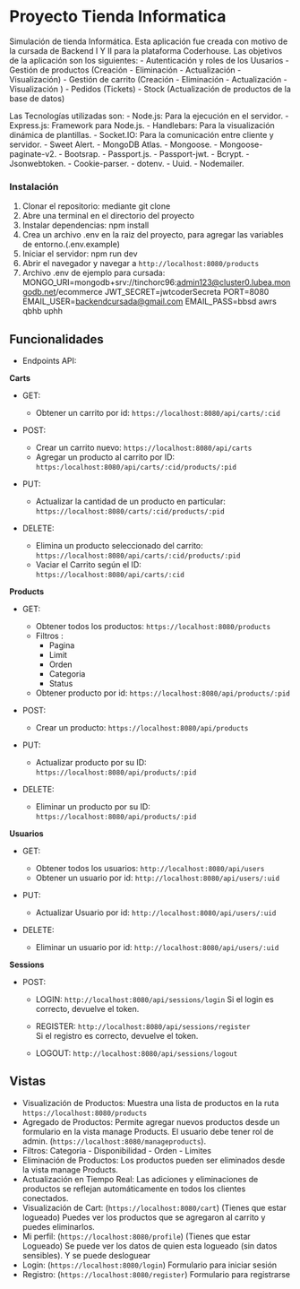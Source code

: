 # Proyecto Tienda Informatica
Simulación de tienda Informática.
Esta aplicación fue creada con motivo de la cursada de Backend I Y II para la plataforma Coderhouse.
Las objetivos de la aplicación son los siguientes:
    - Autenticación y roles de los Uusarios
    - Gestión de productos (Creación - Eliminación - Actualización - Visualización)
    - Gestión de carrito (Creación - Eliminación - Actualización - Visualización )
    - Pedidos (Tickets)
    - Stock (Actualización de productos de la base de datos)

Las Tecnologías utilizadas son:
    - Node.js: Para la ejecución en el servidor.
    - Express.js: Framework para Node.js.
    - Handlebars: Para la visualización dinámica de plantillas.
    - Socket.IO: Para la comunicación entre cliente y servidor.
    - Sweet Alert.
    - MongoDB Atlas.
    - Mongoose.
    - Mongoose-paginate-v2.
    - Bootsrap.
    - Passport.js.
    - Passport-jwt.
    - Bcrypt.
    - Jsonwebtoken.
    - Cookie-parser.
    - dotenv.
    - Uuid.
    - Nodemailer.

### Instalación
1. Clonar el repositorio: mediante git clone 
2. Abre una terminal en el directorio del proyecto
3. Instalar dependencias: npm install
4. Crea un archivo .env en la raiz del proyecto, para agregar las variables de entorno.(.env.example)
5. Iniciar el servidor: npm run dev
6. Abrir el navegador y navegar a `http://localhost:8080/products`
7. Archivo .env de ejemplo para cursada:
    MONGO_URI=mongodb+srv://tinchorc96:admin123@cluster0.lubea.mongodb.net/ecommerce
    JWT_SECRET=jwtcoderSecreta
    PORT=8080
    EMAIL_USER=backendcursada@gmail.com
    EMAIL_PASS=bbsd awrs qbhb uphh




## Funcionalidades
- Endpoints API:

**Carts**
 - GET: 
    * Obtener un carrito por id: `https://localhost:8080/api/carts/:cid`

 - POST: 
    * Crear un carrito nuevo: `https://localhost:8080/api/carts` 
    * Agregar un producto al carrito por ID: `https:/localhost:8080/api/carts/:cid/products/:pid`

 - PUT: 
    * Actualizar la cantidad de un producto en particular: `https://localhost:8080/carts/:cid/products/:pid`

 - DELETE: 
    * Elimina un producto seleccionado del carrito: `https://localhost:8080/api/carts/:cid/products/:pid`
    * Vaciar el Carrito según el ID: `https://localhost:8080/api/carts/:cid`

**Products**
 - GET:
    * Obtener todos los productos: `https://localhost:8080/products`
    * Filtros : 
        - Pagina
        - Limit 
        - Orden
        - Categoria
        - Status
    * Obtener producto por id: `https://localhost:8080/api/products/:pid`

- POST:
    * Crear un producto: `https://localhost:8080/api/products`        

- PUT:
    * Actualizar producto por su ID: `https://localhost:8080/api/products/:pid`

- DELETE: 
    * Eliminar un producto por su ID: `https://localhost:8080/api/products/:pid`  

**Usuarios**
- GET:
    * Obtener todos los usuarios: `http://localhost:8080/api/users`
    * Obtener un usuario por id: `http://localhost:8080/api/users/:uid`

- PUT:
    * Actualizar Usuario por id: `http://localhost:8080/api/users/:uid`

- DELETE:
    * Eliminar un usuario por id: `http://localhost:8080/api/users/:uid`

**Sessions**

- POST:
    * LOGIN:
        `http://localhost:8080/api/sessions/login`
        Si el login es correcto, devuelve el token.

    * REGISTER:
        `http://localhost:8080/api/sessions/register`   
        Si el registro es correcto, devuelve el token. 

    * LOGOUT:
        `http://localhost:8080/api/sessions/logout`    


## Vistas

- Visualización de Productos: Muestra una lista de productos en la ruta `https://localhost:8080/products`
- Agregado de Productos: Permite agregar nuevos productos desde un formulario en la vista manage Products. El usuario debe tener rol de admin. (`https://localhost:8080/manageproducts`).
- Filtros: Categoria - Disponibilidad - Orden - Limites
- Eliminación de Productos: Los productos pueden ser eliminados desde la vista manage Products.
- Actualización en Tiempo Real: Las adiciones y eliminaciones de productos se reflejan automáticamente en todos los clientes conectados.
- Visualización de Cart: (`https://localhost:8080/cart`) (Tienes que estar logueado) Puedes ver los productos que se agregaron al carrito y puedes eliminarlos.
- Mi perfil: (`https://localhost:8080/profile`) (Tienes que estar Logueado) Se puede ver los datos de quien esta logueado (sin datos sensibles). Y se puede desloguear
- Login: (`https://localhost:8080/login`) Formulario para iniciar sesión
- Registro: (`https://localhost:8080/register`) Formulario para registrarse



